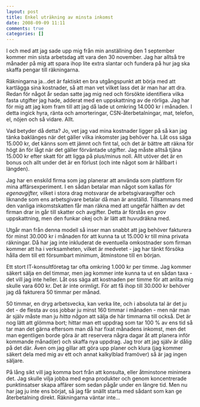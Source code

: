 ```yaml
---
layout: post
title: Enkel uträkning av minsta inkomst
date: 2008-09-09 11:11
comments: true
categories: []
---
```

I och med att jag sade upp mig från min anställning den 1 september kommer min sista arbetsdag att vara den 30 november. Jag har alltså tre månader på mig att spara ihop lite extra slantar och fundera på hur jag ska skaffa pengar till räkningarna.

Räkningarna ja...det är faktiskt en bra utgångspunkt att börja med att kartlägga sina kostnader, så att man vet vilket lass det är man har att dra. Redan för något år sedan satte jag mig ned och försökte identifiera vilka fasta utgifter jag hade, adderat med en uppskattning av de rörliga. Jag har för mig att jag kom fram till att jag då lade ut omkring 14.000 kr i månaden. I detta ingick hyra, ränta och amorteringar, CSN-återbetalningar, mat, telefon, el, nöjen och så vidare. Allt.

Vad betyder då detta? Jo, vet jag vad mina kostnader ligger på så kan jag tänka baklänges när det gäller vilka inkomster jag behöver ha. Låt oss säga 15.000 kr, det känns som ett jämnt och fint tal, och det är bättre att räkna för högt än för lågt när det gäller förväntade utgifter. Jag måste alltså tjäna 15.000 kr efter skatt för att ligga på plus/minus noll. Allt utöver det är en bonus och allt under det är en förlust (och inte något som är hållbart i längden).

Jag har en enskild firma som jag planerar att använda som plattform för mina affärsexperiment. I en sådan betalar man något som kallas för <em>egenavgifter, </em>vilket i stora drag motsvarar de arbetsgivaravgifter och liknande som ens arbetsgivare betalar då man är anställd. Tillsammans med den vanliga inkomstskatten får man räkna med att ungefär hälften av det firman drar in går till skatter och avgifter. Detta är förstås en grov uppskattning, men den funkar okej och är lätt att huvudräkna med.

Utgår man från denna modell så inser man snabbt att jag behöver fakturera för minst 30.000 kr i månaden för att kunna ta ut 15.000 kr till mina privata räkningar. Då har jag inte inkluderat de eventuella omkostnader som firman kommer att ha i verksamheten, vilket är medvetet - jag har tänkt försöka hålla dem till ett försumbart minimum, åtminstone till en början.

Ett stort IT-konsultföretag tar ofta omkring 1.000 kr per timme. Jag kommer säkert sälja en del timmar, men jag kommer inte kunna ta ut en sådan taxa - det vill jag inte heller. Låt oss säga att kostnaden per timme för att anlita mig skulle vara 600 kr. Det är inte orimligt. För att få ihop till 30.000 kr behöver jag då fakturera 50 timmar per månad.

50 timmar, en dryg arbetsvecka, kan verka lite, och i absoluta tal är det ju det - de flesta av oss jobbar ju minst 160 timmar i månaden - men när man är själv måste man ju <em>hitta någon </em>att sälja de här timmarna till också. Det är nog lätt att glömma bort; hittar man ett uppdrag som tar 100 % av ens tid så tar man det gärna eftersom man då har fixat månadens inkomst, men det man egentligen borde göra är att reservera några dagar åt att planera inför kommande månad(er) och skaffa nya uppdrag. Jag tror att jag själv är dålig på det där. Även om jag gillar att göra upp planer och klura (jag kommer säkert dela med mig av ett och annat kalkylblad framöver) så är jag ingen säljare.

På lång sikt vill jag komma bort från att konsulta, eller åtminstone minimera det. Jag skulle vilja jobba med egna produkter och genom koncentrerade punktinsatser skapa affärer som sedan pågår under en längre tid. Men nu har jag ju inte ens börjat, så jag får snällt starta med sådant som kan ge återbetalning direkt. Räkningarna väntar inte...
